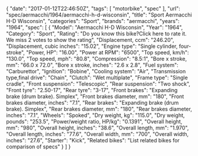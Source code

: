 {
    "date": "2017-01-12T22:46:50Z",
    "tags": [
        "motorbike",
        "spec"
    ],
    "url": "spec\/aermacchi\/1964\/aermacchi-h-d-wisconsin",
    "title": "Sport Aermacchi H-D Wisconsin",
    "categories": "Sport",
    "brands": "aermacchi",
    "years": "1964",
    "spec": [
        {
            "Model": "Aermacchi H-D Wisconsin",
            "Year": "1964",
            "Category": "Sport",
            "Rating": "Do you know this bike?Click here to rate it. We miss 2 votes to show the rating",
            "Displacement, ccm": "246.20",
            "Displacement, cubic inches": "15.02",
            "Engine type": "Single cylinder, four-stroke",
            "Power, HP": "16.00",
            "Power at RPM": "6500",
            "Top speed, km\/h": "130.0",
            "Top speed, mph": "80.8",
            "Compression": "8.5:1",
            "Bore x stroke, mm": "66.0 x 72.0",
            "Bore x stroke, inches": "2.6 x 2.8",
            "Fuel system": "Carburettor",
            "Ignition": "Bobine",
            "Cooling system": "Air",
            "Transmission type,final drive": "Chain",
            "Clutch": "Wet multiplate",
            "Frame type": "Single cradle",
            "Front suspension": "Telescopic",
            "Rear suspension": "Two shock",
            "Front tyre": "2.50-17",
            "Rear tyre": "3-17",
            "Front brakes": "Expanding brake (drum brake). Simplex",
            "Front brakes diameter, mm": "180",
            "Front brakes diameter, inches": "7.1",
            "Rear brakes": "Expanding brake (drum brake). Simplex",
            "Rear brakes diameter, mm": "180",
            "Rear brakes diameter, inches": "7.1",
            "Wheels": "Spoked",
            "Dry weight, kg": "115.0",
            "Dry weight, pounds": "253.5",
            "Power\/weight ratio, HP\/kg": "0.1391",
            "Overall height, mm": "980",
            "Overall height, inches": "38.6",
            "Overall length, mm": "1.970",
            "Overall length, inches": "77.6",
            "Overall width, mm": "700",
            "Overall width, inches": "27.6",
            "Starter": "Kick",
            "Related bikes": "List related bikes for comparison of specs"
        }
    ]
}
